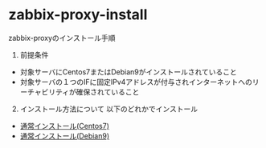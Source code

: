 # zabbix-proxy-install
zabbix-proxyのインストール手順

1. 前提条件
  - 対象サーバにCentos7またはDebian9がインストールされていること
  - 対象サーバの１つのIFに固定IPv4アドレスが付与されインターネットへのリーチャビリティが確保されていること

2. インストール方法について
  以下のどれかでインストール
  - [通常インストール(Centos7)](https://github.com/a16/zabbix-proxy-install/centos7/README.md)
  - [通常インストール(Debian9)](https://github.com/a16/zabbix-proxy-install/debian9/README.md)
